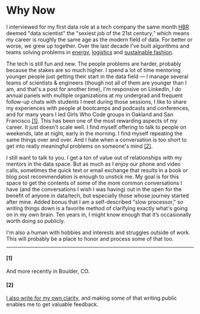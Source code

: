 # Why Now

I interviewed for my first data role at a tech company the same month [HBR](https://hbr.org/2012/10/data-scientist-the-sexiest-job-of-the-21st-century) deemed "data scientist" the "sexiest job of the 21st century,” which means my career is roughly the same age as the modern field of data. For better or worse, we grew up together. Over the last decade I've built algorithms and teams solving problems in [energy](https://en.wikipedia.org/wiki/Opower), [logistics](https://eng.uber.com/) and [sustainable fashion](https://dresscode.renttherunway.com/). 

The tech is still fun and new. The people problems are harder, probably because the stakes are so much higher. I spend a lot of time mentoring younger people just getting their start in the data field — I manage several teams of scientists & engineers (though not all of them are younger than I am, and that's a post for another time), I'm responsive on LinkedIn, I do annual panels with multiple organizations at my undergrad and frequent follow-up chats with students I meet during those sessions, I like to share my experiences with people at bootcamps and podcasts and conferences, and for many years I led Girls Who Code groups in Oakland and San Francisco [[1]](#1). This has been one of the most rewarding aspects of my career. It just doesn't scale well. I find myself offering to talk to people on weekends, late at night, early in the morning. I find myself repeating the same things over and over. And I hate when a conversation is too short to get into really meaningful problems on someone's mind [[2]](#2).

I still want to talk to you. I get a ton of value out of relationships with my mentors in the data space. But as much as I enjoy our phone and video calls, sometimes the quick text or email exchange that results in a book or blog post recommendation is enough to unstick me. My goal is for this space to get the contents of some of the more common conversations I have (and the conversations I wish I was having) out in the open for the benefit of anyone in data/tech, but especially those whose journey started after mine. Added bonus that I am a self-described "slow processor," so writing things down is a favorite method of clarifying exactly what's going on in my own brain. Ten years in, I might know enough that it’s occasionally worth doing so publicly.

I'm also a human with hobbies and interests and struggles outside of work. This will probably be a place to honor and process some of that too. 

----

#### [1]
And more recently in Boulder, CO.

#### [2]
[I also write for my own clarity](../../pages/snippets/write_for_thought/), and making some of that writing public enables me to get valuable feedback.

